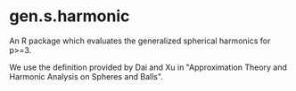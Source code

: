 # gen.s.harmonic

An R package which evaluates the generalized spherical harmonics for p>=3.

We use the definition provided by Dai and Xu in "Approximation Theory and Harmonic Analysis on Spheres and Balls".
